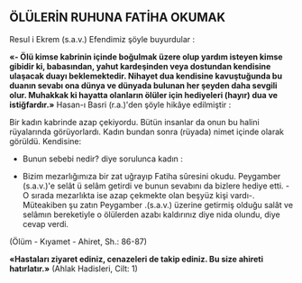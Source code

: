 ## ÖLÜLERİN RUHUNA FATİHA OKUMAK

Resul i Ekrem (s.a.v.) Efendimiz şöyle bu­yurdular :

**«- Ölü kimse kabrinin içinde boğulmak üzere olup yardım isteyen kimse gibidir ki, babasından, yahut kardeşinden veya dostundan kendisine ulaşacak duayı beklemektedir. Nihayet dua kendisine kavuştuğunda bu duanın se­vabı ona dünya ve dünyada bulunan her şeyden daha sevgili olur. Muhakkak ki hayatta olanla­rın ölüler için hediyeleri (hayır) dua ve istiğ­fardır.»**
Hasan-ı Basri (r.a.)'den şöyle hikâye edil­miştir :

Bir kadın kabrinde azap çekiyordu. Bütün insanlar da onun bu halini rüyalarında görüyorlardı. Kadın bundan sonra (rüyada) nimet içinde olarak görüldü. Kendisine:

- Bunun sebebi nedir? diye sorulunca ka­dın :

- Bizim mezarlığımıza bir zat uğrayıp Fa­tiha sûresini okudu. Peygamber (s.a.v.)'e selât ü selâm getirdi ve bunun sevabını da bizlere he­diye etti. -O sırada mezarlıkta ise azap çekmekte olan beşyüz kişi vardı-. Müteakiben şu zatın Peygamber .(s.a.v.) üzerine getirmiş oldu­ğu salât ve selâmın bereketiyle o ölülerden aza­bı kaldırınız diye nida olundu, diye cevap verdi.

(Ölüm - Kıyamet - Ahiret, Sh.: 86-87)

**«Hastaları ziyaret ediniz, cenazeleri de ta­kip ediniz. Bu size ahireti hatırlatır.»**
(Ahlak Hadisleri, Cilt: 1)
